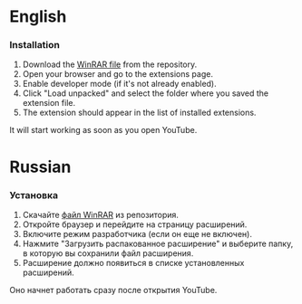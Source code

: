 # English
### Installation

1. Download the [WinRAR file](https://github.com/k0ng999/SKIP_ADD_YouTube/blob/master/my-youtube-extension.zip) from the repository.
2. Open your browser and go to the extensions page.
3. Enable developer mode (if it's not already enabled).
4. Click "Load unpacked" and select the folder where you saved the extension file.
5. The extension should appear in the list of installed extensions.

It will start working as soon as you open YouTube.
# Russian
### Установка

1. Скачайте [файл WinRAR](https://github.com/k0ng999/SKIP_ADD_YouTube/blob/master/my-youtube-extension.zip) из репозитория.
2. Откройте браузер и перейдите на страницу расширений.
3. Включите режим разработчика (если он еще не включен).
4. Нажмите "Загрузить распакованное расширение" и выберите папку, в которую вы сохранили файл расширения.
5. Расширение должно появиться в списке установленных расширений.

Оно начнет работать сразу после открытия YouTube.
